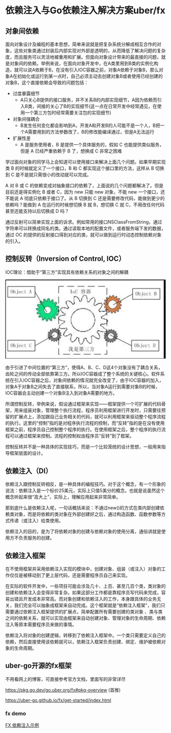 # 依赖注入与Go依赖注入解决方案uber/fx


## 对象间依赖

面向对象设计及编程的基本思想，简单来说就是把复杂系统分解成相互合作的对象，这些对象类通过封装后内部实现对外部是透明的，从而降低了解决问题的复杂度，而且服务可以灵活地被重用和扩展。但面向对象设计带来的最直接的问题，就是对象间的依赖。举例来说，在面向对象开发中，在A类里用到B类的实例化构造，就可以说A依赖于B，在没有引入IOC容器之前，对象A依赖于对象B，那么对象A在初始化或运行到某一点时，自己必须主动去创建对象B或者使用已经创建的对象B，这个直接依赖会导致的问题包括：
+ 过度暴露细节
  + A只关心B提供的接口服务，并不关系B的内部实现细节，A因为依赖而引入B类，间接的关心了B的实现细节(这一点在日常开发中经常遇见，在使用一个第三方包时经常需要关注包的实现细节)
+ 对象间强耦合
  + B发生任何变化都会影响到A，开发A和开发B的人可能不是一个人，B把一个A需要用到的方法参数改了，B的修改能编译通过，但是A无法运行
+ 扩展性差
  + A 是服务使用者，B 是提供一个具体服务的，假如 C 也能提供类似服务，但是 A 已经严重依赖于 B 了，想换成 C 非常之困难

学过面向对象的同学马上会知道可以使用接口来解决上面几个问题。如果早期实现类 B 的时候就定义了一个接口，B 和 C 都实现这个接口里的方法，这样从 B 切换到 C 是不是就只需很小的改动就可以完成。

A 对 B 或 C 的依赖变成对抽象接口的依赖了，上面说的几个问题都解决了。但是目前还是得实例化 B 或者 C，因为 new 只能 new 对象，不能 new 一个接口，还不能说 A 彻底只依赖于接口了。从 B 切换到 C 还是需要修改代码，能做到更少的依赖吗？能做到 A 在运行的时候想切换 B 就 B，想切换 C 就 C，不用改任何代码甚至还能支持以后切换成 D 吗？

通过反射可以简单实现上面的诉求。例如常用的接口NSClassFromString，通过字符串可以转换成同名的类。通过读取本地的配置文件，或者服务端下发的数据，通过 OC 的提供的反射接口得到对应的类，就可以做到运行时动态控制依赖对象的引入。

## 控制反转（Inversion of Control, IOC）

IOC理论：借助于“第三方”实现具有依赖关系的对象之间的解耦

![IOC容器示意图](./image/ioc.png)

由于引进了中间位置的“第三方”，使得A、B、C、D这4个对象没有了耦合关系，齿轮之间的传动全部依靠第三方。所以IOC容器成了整个系统的关键核心。软件系统在引入IOC容器之后，对象间依赖的情况就完全改变了，由于IOC容器的加入，对象A于对象B之间失去了直接联系，所以，当对象A运行到需要对象B的时候，IOC容器会主动创建一个对象B注入到对象A需要的地方。

所谓控制反转，举例来说，假设通过框架来实现——框架提供一个可扩展的代码骨架，用来组装对象，管理整个执行流程，程序员利用框架进行开发时，只需要往预留的扩展点上，添加跟自己业务相关的代码，就可以利用框架来驱动整个程序流程的执行。这里的“控制”指的是对程序执行流程的控制，而“反转”指的是在没有使用框架之前，程序员自己控制整个程序的执行。在使用框架之后，整个程序的执行流程可以通过框架来控制。流程的控制权由程序员“反转”到了框架。

控制反转并不是一种具体的实现技巧，而是一个比较笼统的设计思想，一般用来指导框架层面的设计。

## 依赖注入（DI）

依赖注入跟控制反转相反，是一种具体的编程技巧。对于这个概念，有一个形象的说法：依赖注入是一个标价25美元，实际上只值5美分的概念。也就是说虽然这个概念听起来很“高大上”，实际上，理解应用起来非常简单。

那到底什么是依赖注入呢，一句话概括来说：不通过new()的方式在类内部创建依赖类对象，而是将依赖的类对象在外部创建好之后，通过构造函数、函数参数等方式传递（或注入）给类使用。

依赖注入的目的，是为了将依赖对象的创建与依赖对象的使用分离，通俗讲就是使用方不负责服务的创建。

## 依赖注入框架

在不使用框架并采用依赖注入实现的模块中，创建对象、组装（或注入）对象的工作仅仅是被移动到了更上层代码，还是需要程序员自己来实现。

在实际的软件开发中，一些项目可能会涉及几十、上百、甚至几百个类，类对象的创建和依赖注入会变得非常复杂。如果这部分工作都是靠程序员写代码来完成，容易出错且开发成本非常高。而对象创建和依赖注入的工作，本身跟具体的业务无关，我们完全可以抽象成框架来自动完成。这个框架就是“依赖注入框架”，我们只需要通过依赖注入框架提供的扩展点，简单配置所有需要创建的类对象
、类与类之间的依赖关系，就可以实现由框架来自动创建对象、管理对象的生命周期、依赖注入等原本需要程序员来做的事情。

依赖注入将对象的创建逻辑，转移到了依赖注入框架中。一个类只需要定义自己的依赖，然后直接使用该依赖就可以，依赖注入框架负责创建、绑定、维护被依赖对象的生命周期。

## uber-go开源的fx框架

不用看网上的博客，可直接参考官方文档，里面写的非常详尽

https://pkg.go.dev/go.uber.org/fx#pkg-overview (首推)

https://uber-go.github.io/fx/get-started/index.html

### fx demo

[FX 依赖注入示例](./fxdemo/README.md)